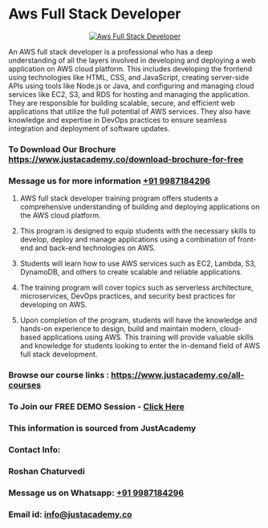 # Aws Full Stack Developer

<p align="center">
  <a href="https://justacademy.co/program-detail/full-stack-web-development">
    <img src="https://justacademy.co/storage2/program_images/1704700371.webp" alt="Aws Full Stack Developer">
  </a>
</p>


An AWS full stack developer is a professional who has a deep understanding of all the layers involved in developing and deploying a web application on AWS cloud platform. This includes developing the frontend using technologies like HTML, CSS, and JavaScript, creating server-side APIs using tools like Node.js or Java, and configuring and managing cloud services like EC2, S3, and RDS for hosting and managing the application. They are responsible for building scalable, secure, and efficient web applications that utilize the full potential of AWS services. They also have knowledge and expertise in DevOps practices to ensure seamless integration and deployment of software updates.
### To Download Our Brochure https://www.justacademy.co/download-brochure-for-free
### Message us for more information [+91 9987184296](https://api.whatsapp.com/send?phone=919987184296)
1) AWS full stack developer training program offers students a comprehensive understanding of building and deploying applications on the AWS cloud platform.

2) This program is designed to equip students with the necessary skills to develop, deploy and manage applications using a combination of front-end and back-end technologies on AWS.

3) Students will learn how to use AWS services such as EC2, Lambda, S3, DynamoDB, and others to create scalable and reliable applications.

4) The training program will cover topics such as serverless architecture, microservices, DevOps practices, and security best practices for developing on AWS.

5) Upon completion of the program, students will have the knowledge and hands-on experience to design, build and maintain modern, cloud-based applications using AWS. This training will provide valuable skills and knowledge for students looking to enter the in-demand field of AWS full stack development.

### Browse our course links : https://www.justacademy.co/all-courses 
### To Join our FREE DEMO Session - [Click Here](https://www.justacademy.co/register-for-course-demo)


### This information is sourced from JustAcademy
### Contact Info:
### Roshan Chaturvedi
### Message us on Whatsapp: [+91 9987184296](https://api.whatsapp.com/send?phone=919987184296)
### Email id: [info@justacademy.co](mailto:info@justacademy.co)
                    